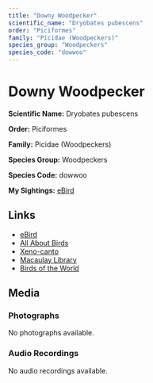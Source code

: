 ```yaml
---
title: "Downy Woodpecker"
scientific_name: "Dryobates pubescens"
order: "Piciformes"
family: "Picidae (Woodpeckers)"
species_group: "Woodpeckers"
species_code: "dowwoo"
---
```


# Downy Woodpecker

**Scientific Name:** Dryobates pubescens

**Order:** Piciformes

**Family:** Picidae (Woodpeckers)

**Species Group:** Woodpeckers

**Species Code:** dowwoo

**My Sightings:** [eBird](https://ebird.org/lifelist?r=world&time=life&spp=dowwoo)

## Links
* [eBird](https://ebird.org/species/dowwoo) 
* [All About Birds](https://www.allaboutbirds.org/guide/dowwoo) 
* [Xeno-canto](https://www.xeno-canto.org/species/dowwoo) 
* [Macaulay Library](https://search.macaulaylibrary.org/catalog?taxonCode=dowwoo&sort=rating_rank_desc)
* [Birds of the World](https://birdsoftheworld.org/bow/species/dowwoo)

## Media
### Photographs
No photographs available.

### Audio Recordings
No audio recordings available.
